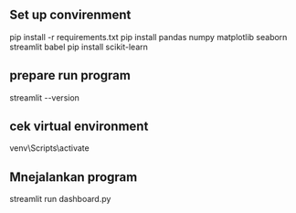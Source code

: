 ## Set up convirenment

pip install -r requirements.txt
pip install pandas numpy matplotlib seaborn streamlit babel
pip install scikit-learn

## prepare run program

streamlit --version

## cek virtual environment

venv\Scripts\activate

## Mnejalankan program

streamlit run dashboard.py

